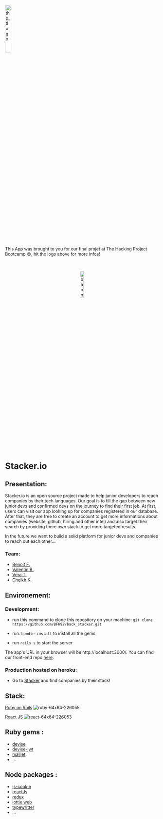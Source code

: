 <div>
  <p>
    <a href="https://www.thehackingproject.org/"><img src="https://i0.wp.com/chromebooklive.com/wp-content/uploads/2018/11/the_hacking_project_logo.png?resize=620%2C171&ssl=1" width="20%" alt="thp_tlogo"/></a>
  </p>
  This App was brought to you for our final projet at The Hacking Project Bootcamp 😃, hit the logo above for more infos!
</div>
</br></br>

<p align="center">
  <a href="https://stacker-front.herokuapp.com"><img  src="https://github.com/BFH92/front_stacker/blob/master/public/favicon.ico" alt="banniere_followNut" width="15%"/></a>
</p>

# Stacker.io

## Presentation:
Stacker.io is an open source project made to help junior developers to reach companies by their tech languages. Our goal is to
fill the gap between new junior devs and confirmed devs on the journey to find their first job. 
At first, users can visit our app looking up for companies registered in our database. After that, they are free to create an account to get more informations about companies (website, github, hiring and other intel) and also target their search by providing there own stack to get more targeted results.

In the future we want to build a solid platform for junior devs and companies to reach out each other...

### Team:

- [Benoit F.](https://github.com/BFH92)
- [Valentin B.](https://github.com/benitodotcool)
- [Vera T.](https://github.com/VeraTuran)
- [Cheikh K.](https://github.com/shanksthered)

## Environement:

### Development:

- run this command to clone this repository on your machine: `git clone https://github.com/BFH92/back_stacker.git`

- run:
  `bundle install`
  to install all the gems
- run
  `rails s`
  to start the server

The app's URL in your browser will be http://localhost:3000/. 
You can find our front-end repo [here](https://github.com/BFH92/front_stacker).

### Production hosted on heroku:

- Go to [Stacker](https://stacker-front.herokuapp.com) and find companies by their stack!

## Stack:

[Ruby on Rails](https://rubyonrails.org/)
![ruby-64x64-226055](https://user-images.githubusercontent.com/81985121/131264037-281efccc-56cf-4261-87e3-01b688b926e3.png)

[React JS](https://reactjs.org/)
![react-64x64-226053](https://user-images.githubusercontent.com/81985121/131264035-98557097-0377-4422-8487-4c6a622a1988.png)

## Ruby gems :

- [devise](https://github.com/heartcombo/devise)
- [devise-jwt](https://github.com/waiting-for-dev/devise-jwt)
- [mailjet](https://github.com/mailjet/mailjet-gem)
- ...

## Node packages :

- [js-cookie](https://github.com/js-cookie/js-cookie)
- [reactJs](https://github.com/reactjs/reactjs.org)
- [redux](https://github.com/reduxjs/redux)
- [lottie web](https://github.com/airbnb/lottie-web)
- [typewritter](https://github.com/simonmysun/Typewriter)
- ...
